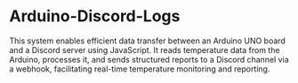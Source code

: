 # Arduino-Discord-Logs
This system enables efficient data transfer between an Arduino UNO board and a Discord server using JavaScript. It reads temperature data from the Arduino, processes it, and sends structured reports to a Discord channel via a webhook, facilitating real-time temperature monitoring and reporting.

